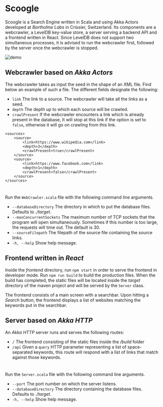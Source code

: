 # Scoogle

Scoogle is a Search Engine written in Scala and using Akka Actors developed at *Bartholme Labs* in Crissier,
Switzerland. Its components are a webcrawler, a LevelDB key-value store, a server serving a backend API and a frontend
written in React. Since LevelDB does not support two simultaneous processes, it is advised to run the webcrawler first,
followed by the server once the webcrawler is stopped.

![demo](demo.gif)

## Webcrawler based on *Akka Actors*

The webcrawler takes as input the seed in the shape of an XML file. 
Find below an example of such a file. The different fields designate the following:

- `link` The link to a source. The webcrawler will take all the links as a seed.
- `depth` The depth up to which each source will be crawled.
- `crawlPresent` If the webcrawler encounters a link which is already present in the database, It will stop at this link if the option is set to `false`, otherwise it will go on crawling from this link.

```
<sources>
    <source>
        <link>https://www.wikipedia.com</link>
        <depth>3</depth>
        <crawlPresent>true</crawlPresent>
    </source>
    <source>
        <link>https://www.facebook.com</link>
        <depth>1</depth>
        <crawlPresent>false</crawlPresent>
    </source>
</sources>
```
#

Run the `WebCrawler.scala` file with the following command line arguments.

- `--databaseDirectory` The directory in which to put the database files. Defaults to *./target*.
- `--maxConcurrentSockets` The maximum number of TCP sockets that the program will open simultaneously. Sometimes if this number is too large, the requests will time out. The default is 30.
- `--sourceFilepath` The filepath of the source file containing the source links.
- `-h, --help` Show help message.

## Frontend written in *React*

Inside the *frontend* directory, run `npm start` in order to serve the frontend in developer mode. Run `npm run build` to build the production files. When the build has completed, the static files will be located inside the *target* directory of the maven project and will be served by the `Server` class.

The frontend consists of a main screen with a searchbar. Upon hitting a *Search* button, the frontend displays a list of websites matching the keywords put in the searchbar.

## Server based on *Akka HTTP*

An *Akka HTTP* server runs and serves the following routes:

- `/` The frontend consisting of the static files inside the */build* folder
- `/api` Given a `query` HTTP parameter representing a list of space-separated keywords, this route will respond with a list of links that match against those keywords.

#

Run the `Server.scala` file with the following command line arguments.

- `--port` The port number on which the server listens.
- `--databaseDirectory` The directory containing the database files. Defaults to *./target*.
- `-h, --help` Show help message.
